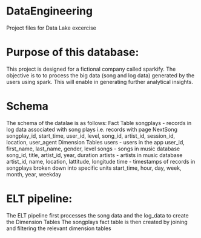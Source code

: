 # DataEngineering
Project files for Data Lake excercise
# Purpose of this database:
This project is designed for a fictional company called sparkify. The objective is to to process the big data (song and log data) generated by the users
using spark. This will enable in generating further analytical insights.
# Schema
The schema of the datalae is as follows:
Fact Table
songplays - records in log data associated with song plays i.e. records with page NextSong
songplay_id, start_time, user_id, level, song_id, artist_id, session_id, location, user_agent
Dimension Tables
users - users in the app
user_id, first_name, last_name, gender, level
songs - songs in music database
song_id, title, artist_id, year, duration
artists - artists in music database
artist_id, name, location, lattitude, longitude
time - timestamps of records in songplays broken down into specific units
start_time, hour, day, week, month, year, weekday

# ELT pipeline:
The ELT pipeline first processes the song data and the log_data to create the Dimension Tables
The songplays fact table is then created by joining and filtering the relevant dimension tables
